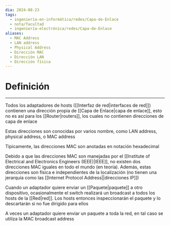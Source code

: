 ```yaml
---
dia: 2024-08-23
tags:
  - ingeniería-en-informática/redes/Capa-de-Enlace
  - nota/facultad
  - ingeniería-electrónica/redes/Capa-de-Enlace
aliases:
  - MAC Address
  - LAN address
  - Physical Address
  - Dirección MAC
  - Dirección LAN
  - Dirección física
---
```

# Definición
---
Todos los adaptadores de hosts ([[Interfaz de red|interfaces de red]]) contienen una dirección propia de [[Capa de Enlace|capa de enlace]], esto no es así para los [[Router|routers]], los cuales no contienen direcciones de capa de enlace

Estas direcciones son conocidas por varios nombre, como LAN address, physical address, o MAC address

Típicamente, las direcciones MAC son anotadas en notación hexadecimal

Debido a que las direcciones MAC son manejadas por el [[Institute of Electrical and Electronics Engineers (IEEE)|IEEE]], no existen dos direcciones MAC iguales en todo el mundo (en teoría). Además, estas direcciones son física e independientes de la localización (no tienen una jerarquía como las [[Internet Protocol Address||direcciones IP]])

Cuando un adaptador quiere enviar un [[Paquete|paquete]] a otro dispositivo, ocasionalmente el switch realizará un broadcast a todos los hosts de la [[Red|red]]. Los hosts entonces inspeccionarán el paquete y lo descartarán si no fue dirigido para ellos

A veces un adaptador quiere enviar un paquete a toda la red, en tal caso se utiliza la MAC broadcast address